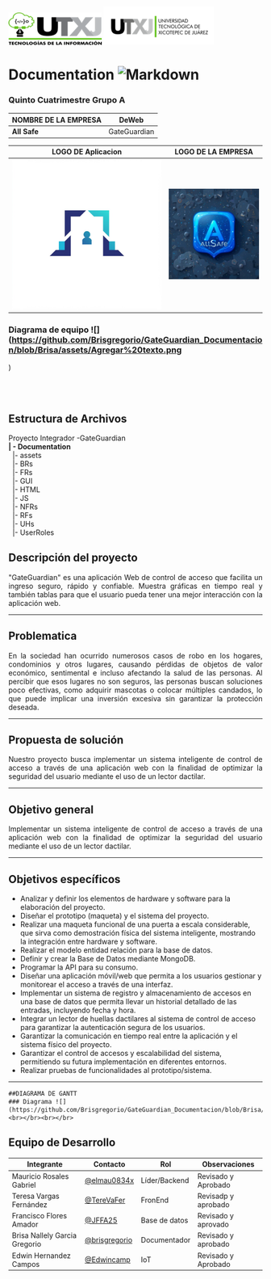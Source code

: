 ![UTXJ Logo](https://github.com/Brisgregorio/GateGuardian_Documentacion/blob/Brisa/assets/utxj.png
) ![TI Logo]( https://github.com/Brisgregorio/GateGuardian_Documentacion/blob/Brisa/assets/utxj2.png
)
# Documentation ![Markdown](https://img.shields.io/badge/markdown-%23000000.svg?style=for-the-badge&logo=markdown&logoColor=white)

### Quinto Cuatrimestre Grupo A

| NOMBRE DE LA EMPRESA | DeWeb |
|----------------------|-------|
| **All Safe**         | GateGuardian|

| LOGO DE Aplicacion        | LOGO DE LA EMPRESA       |
|------------------------|--------------------------|
| ![Logo de app](https://github.com/Brisgregorio/GateGuardian_Documentacion/blob/Brisa/assets/WhatsApp%20Image%202025-04-01%20at%2010.31.09%20AM.jpeg) | ![Logo de la Empresa](https://github.com/Brisgregorio/GateGuardian_Documentacion/blob/Brisa/assets/WhatsApp%20Image%202025-03-21%20at%201.58.59%20PM.jpeg) |

### Diagrama de equipo ![](https://github.com/Brisgregorio/GateGuardian_Documentacion/blob/Brisa/assets/Agregar%20texto.png
) <br></br><br></br>


## Estructura de Archivos
Proyecto Integrador -GateGuardian<br>
**| - Documentation**<br>
&nbsp;&nbsp;|- assets<br>
&nbsp;&nbsp;|- BRs<br>
&nbsp;&nbsp;|- FRs<br>
&nbsp;&nbsp;|- GUI<br>
&nbsp;&nbsp;|- HTML<br>
&nbsp;&nbsp;|- JS<br>
&nbsp;&nbsp;|- NFRs<br>
&nbsp;&nbsp;|- RFs<br>
&nbsp;&nbsp;|- UHs<br>
&nbsp;&nbsp;|- UserRoles<br>

## Descripción del proyecto 
<p align="justify">
 "GateGuardian" es una aplicación Web de control de acceso que facilita un ingreso seguro, rápido y confiable. Muestra gráficas en tiempo real y también tablas para que el usuario pueda tener una mejor interacción con la aplicación web.
</p>
<hr>

## Problematica
<p align="justify">
En la sociedad han ocurrido numerosos casos de robo en los hogares, condominios y otros lugares, causando pérdidas de objetos de valor económico, sentimental e incluso afectando la salud de las personas. Al percibir que esos lugares no son seguros, las personas buscan soluciones poco efectivas, como adquirir mascotas o colocar múltiples candados, lo que puede implicar una inversión excesiva sin garantizar la protección deseada.
</p>
<hr>

## Propuesta de solución
<p align="justify">
Nuestro proyecto busca implementar un sistema inteligente de control de acceso a través de una aplicación web con la finalidad de optimizar la seguridad del usuario mediante el uso de un lector dactilar.
</p>
<hr>

## Objetivo general
<p align="justify">
Implementar un sistema inteligente de control de acceso a través de una aplicación web con la finalidad de optimizar la seguridad del usuario mediante el uso de un lector dactilar.
</p>
<hr>

## Objetivos específicos
<p align="justify"> 

- Analizar y definir los elementos de hardware y software para la elaboración del proyecto.
- Diseñar el prototipo (maqueta) y el sistema del proyecto.
- Realizar una maqueta funcional de una puerta a escala considerable, que sirva como demostración física del sistema inteligente, mostrando la integración entre hardware y software.
- Realizar el modelo entidad relación para la base de datos.
- Definir y crear la Base de Datos mediante MongoDB.
- Programar la API para su consumo.
- Diseñar una aplicación móvil/web que permita a los usuarios gestionar y monitorear el acceso a través de una interfaz.
- Implementar un sistema de registro y almacenamiento de accesos en una base de datos que permita llevar un historial detallado de las entradas, incluyendo fecha y hora.
- Integrar un lector de huellas dactilares al sistema de control de acceso para garantizar la autenticación segura de los usuarios.
- Garantizar la comunicación en tiempo real entre la aplicación y el sistema físico del proyecto.
- Garantizar el control de accesos y escalabilidad del sistema, permitiendo su futura implementación en diferentes entornos.
- Realizar pruebas de funcionalidades al prototipo/sistema.

</p>
<hr>

    ##DIAGRAMA DE GANTT
    ### Diagrama ![](https://github.com/Brisgregorio/GateGuardian_Documentacion/blob/Brisa/assets/Horario%20escolar%20Planificador%20Agenda%20Doodle%20Colorido%20Morado%20(1).png) <br></br><br></br>

## Equipo de Desarrollo
|Integrante|Contacto|Rol|Observaciones|
|----------|-------|---|-------------|
|Mauricio Rosales Gabriel                   |[@elmau0834x](https://github.com/elmau0834x)     |Líder/Backend |Revisado y Aprobado
|Teresa Vargas Fernández                    |[@TereVaFer](https://github.com/TereVaFer)       |FronEnd |Revisadp y aprobado|
|Francisco Flores Amador                    |[@JFFA25](https://github.com/JFFA25)             |Base de datos|Revisado y aprovado|
| Brisa Nallely Garcia Gregorio             |[@brisgregorio](https://github.com/Brisgregorio) |Documentador | Revisado y aprobado|
|Edwin Hernandez Campos                     |[@Edwincamp](https://github.com/Edwincamp)       |IoT|Revisado y Aprobado|

